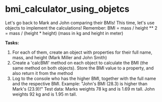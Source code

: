 # bmi_calculator_using_objetcs

Let's go back to Mark and John comparing their BMIs! This time, let's use objects to 
implement the calculations! Remember: BMI = mass / height ** 2 = mass 
/ (height * height) (mass in kg and height in meter)

**Tasks:**
1.  For each of them, create an object with properties for their full name, mass, and 
height (Mark Miller and John Smith)
2.  Create a 'calcBMI' method on each object to calculate the BMI (the same 
method on both objects). Store the BMI value to a property, and also return it 
from the method
3.  Log to the console who has the higher BMI, together with the full name and the 
respective BMI. Example: "John's BMI (28.3) is higher than Mark's (23.9)!"
Test data: Marks weights 78 kg and is 1.69 m tall. John weights 92 kg and is 1.95 m 
tall.
